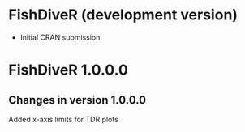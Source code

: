 # FishDiveR (development version)

* Initial CRAN submission.

# FishDiveR 1.0.0.0

## Changes in version 1.0.0.0
Added x-axis limits for TDR plots
